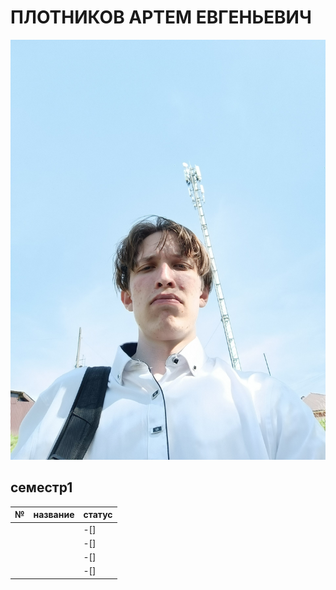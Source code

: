 # ПЛОТНИКОВ АРТЕМ ЕВГЕНЬЕВИЧ

![img](photo_2025-09-15_20-10-49.jpg)

## семестр1
  |№|название|статус|
  |-|--------|------|
  | |        |-[]|
  | |        |-[]|
  | |        |-[]|
  | |        |-[]|
